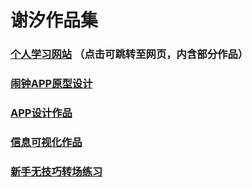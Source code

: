 # 谢汐作品集

### [个人学习网站](https://achac.github.io/) （点击可跳转至网页，内含部分作品）
### [闹钟APP原型设计](https://achac.github.io/alarm-clock/) 
### [APP设计作品](https://kayuiii.github.io/APP_team/#g=1&p=%E8%A5%BF%E8%A5%BF%E5%AD%A6%E6%B1%89%E8%AF%AD2_0%E8%AF%B4%E6%98%8E%E4%B9%A6)
### [信息可视化作品](https://achac.github.io/infovis/)
### [新手无技巧转场练习](https://www.bilibili.com/video/av38104286)
